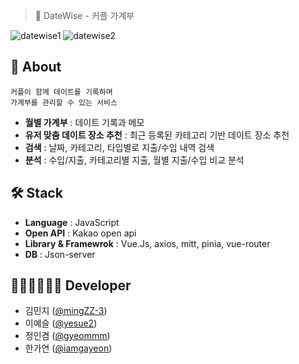 > 🩷 DateWise - 커플 가계부

![datewise1](https://github.com/user-attachments/assets/1dc369af-69a3-414c-81cb-41e8b398b467)
![datewise2](https://github.com/user-attachments/assets/4b47378e-3be3-41eb-ae79-41e0bcd388b3)



## 💬 About
```
커플이 함께 데이트를 기록하며
가계부를 관리할 수 있는 서비스
```
* **월별 가계부** : 데이트 기록과 메모
* **유저 맞춤 데이트 장소 추천** : 최근 등록된 카테고리 기반 데이트 장소 추천
* **검색** : 날짜, 카테고리, 타입별로 지출/수입 내역 검색
* **분석** : 수입/지출, 카테고리별 지출, 월별 지출/수입 비교 분석


## 🛠️ Stack
* **Language** : JavaScript
* **Open API** : Kakao open api
* **Library & Framewrok** : Vue.Js, axios, mitt, pinia, vue-router
* **DB** : Json-server

## 👩🏻‍💻👨🏻‍💻 Developer
* 김민지  ([@mingZZ-3](https://github.com/mingZZ-3))
* 이예슬  ([@yesue2](https://github.com/yesue2))
* 정인겸  ([@gyeommm](https://github.com/gyeommm))
* 한가연 ([@iamgayeon](https://github.com/iamgayeon))
